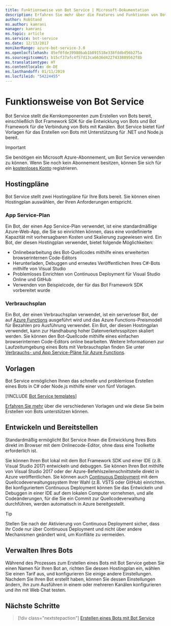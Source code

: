 ```yaml
---
title: Funktionsweise von Bot Service | Microsoft-Dokumentation
description: Erfahren Sie mehr über die Features und Funktionen von Bot Service.
author: RobStand
ms.author: kamrani
manager: kamrani
ms.topic: article
ms.service: bot-service
ms.date: 12/13/2017
monikerRange: azure-bot-service-3.0
ms.openlocfilehash: 85ef0fde39980bab1b891518e338fddbd56b275a
ms.sourcegitcommit: b15cf37afc4f57d13ca6636d4227433809562f8b
ms.translationtype: HT
ms.contentlocale: de-DE
ms.lasthandoff: 01/11/2019
ms.locfileid: "54224455"
---
```

# <a name="how-bot-service-works"></a>Funktionsweise von Bot Service

Bot Service stellt die Kernkomponenten zum Erstellen von Bots bereit, einschließlich Bot Framework SDK für die Entwicklung von Bots und Bot Framework für die Verbindung von Bots mit Kanälen. Bot Service bietet fünf Vorlagen für das Erstellen von Bots mit Unterstützung für .NET und Node.js bereit.

> [!IMPORTANT]
> Sie benötigen ein Microsoft Azure-Abonnement, um Bot Service verwenden zu können. Wenn Sie noch kein Abonnement besitzen, können Sie sich für ein <a href="https://azure.microsoft.com/en-us/free/" target="_blank">kostenloses Konto</a> registrieren.

## <a name="hosting-plans"></a>Hostingpläne
Bot Service stellt zwei Hostingpläne für Ihre Bots bereit. Sie können einen Hostingplan auswählen, der Ihren Anforderungen entspricht.

### <a name="app-service-plan"></a>App Service-Plan

Ein Bot, der einen App Service-Plan verwendet, ist eine standardmäßige Azure-Web-App, die Sie so einrichten können, dass eine vordefinierte Kapazität mit vorhersagbaren Kosten und Skalierung zugewiesen wird. Ein Bot, der diesen Hostingplan verwendet, bietet folgende Möglichkeiten:

* Onlinebearbeitung des Bot-Quellcodes mithilfe eines erweiterten browserinternen Code-Editors
* Herunterladen, Debuggen und erneutes Veröffentlichen Ihres C#-Bots mithilfe von Visual Studio
* Problemloses Einrichten von Continuous Deployment für Visual Studio Online und GitHub
* Verwenden von Beispielcode, der für das Bot Framework SDK vorbereitet wurde

### <a name="consumption-plan"></a>Verbrauchsplan
Ein Bot, der einen Verbrauchsplan verwendet, ist ein serverloser Bot, der auf <a href="http://go.microsoft.com/fwlink/?linkID=747839" target="_blank">Azure Functions</a> ausgeführt wird und das Azure Functions-Preismodell für Bezahlen pro Ausführung verwendet. Ein Bot, der diesen Hostingplan verwendet, kann zur Handhabung hoher Datenverkehrsspitzen skaliert werden. Sie können den Bot-Quellcode mithilfe eines einfachen browserinternen Code-Editors online bearbeiten. Weitere Informationen zur Laufzeitumgebung eines Bots mit Verbrauchsplan finden Sie unter <a target='_blank' href='/azure/azure-functions/functions-scale'>Verbrauchs- und App Service-Pläne für Azure Functions</a>.

## <a name="templates"></a>Vorlagen

Bot Service ermöglichen Ihnen das schnelle und problemlose Erstellen eines Bots in C# oder Node.js mithilfe einer von fünf Vorlagen.

[!INCLUDE [Bot Service templates](~/includes/snippet-abs-templates.md)]

[Erfahren Sie mehr](bot-service-concept-templates.md) über die verschiedenen Vorlagen und wie diese Sie beim Erstellen von Bots unterstützen können.

## <a name="develop-and-deploy"></a>Entwickeln und Bereitstellen

Standardmäßig ermöglicht Bot Service Ihnen die Entwicklung Ihres Bots direkt im Browser mit dem Onlinecode-Editor, ohne dass eine Toolkette erforderlich ist. 

Sie können Ihren Bot lokal mit dem Bot Framework SDK und einer IDE (z.B. Visual Studio 2017) entwickeln und debuggen. Sie können Ihren Bot mithilfe von Visual Studio 2017 oder der Azure-Befehlszeilenschnittstelle direkt in Azure veröffentlichen. Sie können auch [Continuous Deployment](bot-service-continuous-deployment.md) mit dem Quellcodeverwaltungssystem Ihrer Wahl (z.B. VSTS oder GitHub) einrichten. Bei konfiguriertem Continuous Deployment können Sie das Entwickeln und Debuggen in einer IDE auf dem lokalen Computer vornehmen, und alle Codeänderungen, für die Sie ein Commit zur Quellcodeverwaltung durchführen, werden automatisch in Azure bereitgestellt.  

> [!TIP]
> Stellen Sie nach der Aktivierung von Continuous Deployment sicher, dass Ihr Code nur über Continuous Deployment und nicht über andere Mechanismen geändert wird, um Konflikte zu vermeiden.

## <a name="manage-your-bot"></a>Verwalten Ihres Bots 

Während des Prozesses zum Erstellen eines Bots mit Bot Service geben Sie einen Namen für Ihren Bot an, richten Sie dessen Hostingplan ein, wählen Sie einen Tarif aus, und konfigurieren Sie einige andere Einstellungen. Nachdem Sie Ihren Bot erstellt haben, können Sie dessen Einstellungen ändern, ihn zum Ausführen in einem oder mehreren Kanälen konfigurieren und ihn mit Web Chat testen. 

## <a name="next-steps"></a>Nächste Schritte

> [!div class="nextstepaction"]
> [Erstellen eines Bots mit Bot Service](bot-service-quickstart.md)